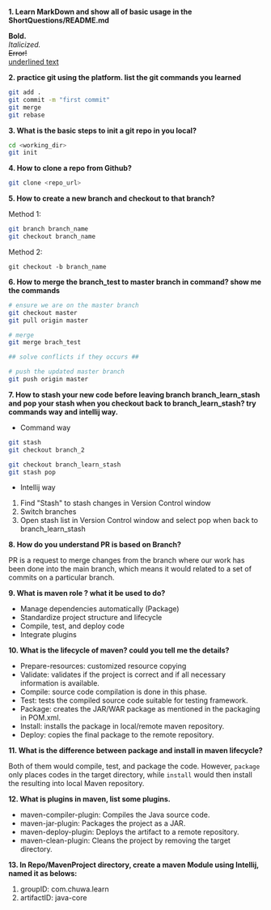 **1. Learn MarkDown and show all of basic usage in the ShortQuestions/README.md**

**Bold.** \
_Italicized._ \
~~Error!~~ \
<ins> underlined text </ins>

**2. practice git using the platform. list the git commands you learned**
```bash
git add .
git commit -m "first commit"
git merge
git rebase
```

**3. What is the basic steps to init a git repo in you local?**
```bash
cd <working_dir>
git init
```

**4. How to clone a repo from Github?**
```bash
git clone <repo_url>
```

**5. How to create a new branch and checkout to that branch?**

Method 1:
```bash
git branch branch_name
git checkout branch_name
```
Method 2:
```brach
git checkout -b branch_name
```
**6. How to merge the branch_test to master branch in command? show me the commands**
```bash
# ensure we are on the master branch
git checkout master
git pull origin master

# merge
git merge brach_test

## solve conflicts if they occurs ##

# push the updated master branch
git push origin master
```

**7. How to stash your new code before leaving branch branch_learn_stash and pop your stash when you checkout back to branch_learn_stash? try commands way and intellij way.**
- Command way
```bash
git stash
git checkout branch_2
```

```bash
git checkout branch_learn_stash
git stash pop
```

- Intellij way

1. Find "Stash" to stash changes in Version Control window
2. Switch branches
3. Open stash list in Version Control window and select pop when back to branch_learn_stash

**8. How do you understand PR is based on Branch?**

PR is a request to merge changes from the branch where our work has been done into the main branch,
which means it would related to a set of commits on a particular branch.


**9. What is maven role ? what it be used to do?**

- Manage dependencies automatically (Package)
- Standardize project structure and lifecycle
- Compile, test, and deploy code
- Integrate plugins


**10. What is the lifecycle of maven? could you tell me the details?**

- Prepare-resources: customized resource copying
- Validate: validates if the project is correct and if all necessary information is available.
- Compile: source code compilation is done in this phase.
- Test: tests the compiled source code suitable for testing framework.
- Package: creates the JAR/WAR package as mentioned in the packaging in POM.xml.
- Install: installs the package in local/remote maven repository.
- Deploy: copies the final package to the remote repository.


**11. What is the difference between package and install in maven lifecycle?**

Both of them would compile, test, and package the code. However, `package` only places codes in the target directory,
while `install`  would then install the resulting into local Maven repository.

**12. What is plugins in maven, list some plugins.**

- maven-compiler-plugin: Compiles the Java source code.
- maven-jar-plugin: Packages the project as a JAR.
- maven-deploy-plugin: Deploys the artifact to a remote repository.
- maven-clean-plugin: Cleans the project by removing the target directory.

**13. In Repo/MavenProject directory, create a maven Module using Intellij, named it as belows:**
1. groupID: com.chuwa.learn
2. artifactID: java-core

